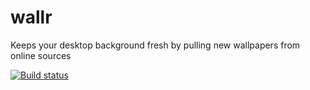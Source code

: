 # wallr
Keeps your desktop background fresh by pulling new wallpapers from online sources

[![Build status](https://ci.appveyor.com/api/projects/status/8xixx5gvbu47nk4l/branch/master?svg=true)](https://ci.appveyor.com/project/TomPeters/wallr/branch/master)
